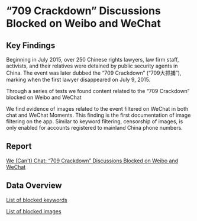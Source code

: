 # “709 Crackdown” Discussions Blocked on Weibo and WeChat

## Key Findings 
Beginning in July 2015, over 250 Chinese rights lawyers, law firm staff, activists, and their relatives were detained by public security agents in China. The event was later dubbed the “709 Crackdown” (“709大抓捕”), marking when the first lawyer disappeared on July 9, 2015. 

Through a series of tests we found content related to the “709 Crackdown” blocked on Weibo and WeChat

We find evidence of images related to the event filtered on WeChat in both chat and WeChat Moments. This finding is the first documentation of image filtering on the app. Similar to keyword filtering, censorship of images, is only enabled for accounts registered to mainland China phone numbers. 

## Report 
[We (Can't) Chat: “709 Crackdown” Discussions Blocked on Weibo and WeChat](https://citizenlab.ca/2017/04/we-cant-chat-709-crackdown-discussions-blocked-on-weibo-and-wechat/)

## Data Overview 
[List of blocked keywords](https://github.com/citizenlab/chat-censorship/blob/master/wechat/709crackdown/all-keywords.csv)

[List of blocked images](https://github.com/citizenlab/chat-censorship/tree/master/wechat/709crackdown/filtered-images)
